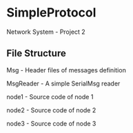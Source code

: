 # SimpleProtocol
Network System - Project 2

## File Structure
Msg - Header files of messages definition

MsgReader - A simple SerialMsg reader

node1 - Source code of node 1

node2 - Source code of node 2

node3 - Source code of node 3
